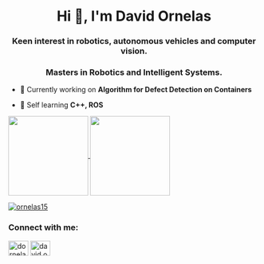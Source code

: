 <h1 align="center">Hi 👋, I'm David Ornelas</h1>
<h3 align="center">Keen interest in robotics, autonomous vehicles and computer vision. </h3>
<h3 align="center">Masters in Robotics and Intelligent Systems. </h3>

- :mechanical_arm: Currently working on **Algorithm for Defect Detection on Containers**

- :brain: Self learning **C++, ROS** 


<a href="https://github.com/anuraghazra/github-readme-stats">
  <img height=160 align="center" src="https://github-readme-stats-theta-weld.vercel.app/api?username=ornelas15&hide=contribs,prs&rank_icon=github&show_icons=true&theme=dracula" />
</a>
<a href="https://github.com/anuraghazra/convoychat">
  <img height=160 align="center" src="https://github-readme-stats-theta-weld.vercel.app/api/top-langs/?username=ornelas15&layout=compact&hide=awk,shell" />
</a>  



<p align="left"> <a href="https://github.com/ryo-ma/github-profile-trophy"><img src="https://github-profile-trophy.vercel.app/?username=ornelas15&rank=A,B,C&theme=apprentice" alt="ornelas15" /></a> </p>


<h3 align="left">Connect with me:</h3>
<p align="left">
<a href="https://linkedin.com/in/dornelas08" target="blank"><img align="center" src="https://raw.githubusercontent.com/rahuldkjain/github-profile-readme-generator/master/src/images/icons/Social/linked-in-alt.svg" alt="dornelas08" height="30" width="40" /></a>
<a href="https://instagram.com/david.ornelas" target="blank"><img align="center" src="https://raw.githubusercontent.com/rahuldkjain/github-profile-readme-generator/master/src/images/icons/Social/instagram.svg" alt="david.ornelas" height="30" width="40" /></a>
</p>
